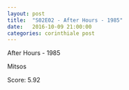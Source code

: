 ```yaml
---
layout: post
title:  "S02E02 - After Hours - 1985"
date:   2016-10-09 21:00:00
categories: corinthiale post
---
```

After Hours - 1985

Mitsos

Score: 5.92
